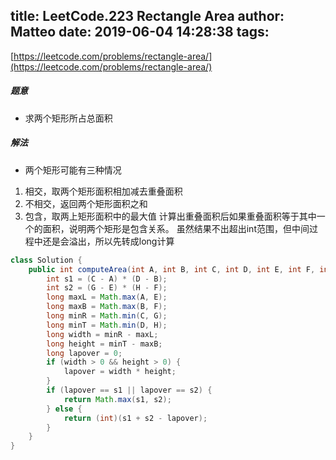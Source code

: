 title: LeetCode.223 Rectangle Area
author: Matteo
date: 2019-06-04 14:28:38
tags:
---
[https://leetcode.com/problems/rectangle-area/](https://leetcode.com/problems/rectangle-area/)
##### 题意
* 求两个矩形所占总面积
##### 解法
* 两个矩形可能有三种情况
1. 相交，取两个矩形面积相加减去重叠面积
2. 不相交，返回两个矩形面积之和
3. 包含，取两上矩形面积中的最大值
计算出重叠面积后如果重叠面积等于其中一个的面积，说明两个矩形是包含关系。
虽然结果不出超出int范围，但中间过程中还是会溢出，所以先转成long计算
```java
class Solution {
    public int computeArea(int A, int B, int C, int D, int E, int F, int G, int H) {
        int s1 = (C - A) * (D - B);
        int s2 = (G - E) * (H - F);
        long maxL = Math.max(A, E);
        long maxB = Math.max(B, F);
        long minR = Math.min(C, G);
        long minT = Math.min(D, H);
        long width = minR - maxL;
        long height = minT - maxB;
        long lapover = 0;
        if (width > 0 && height > 0) {
            lapover = width * height;
        }
        if (lapover == s1 || lapover == s2) {
            return Math.max(s1, s2);
        } else {
            return (int)(s1 + s2 - lapover);
        }
    }
}
```